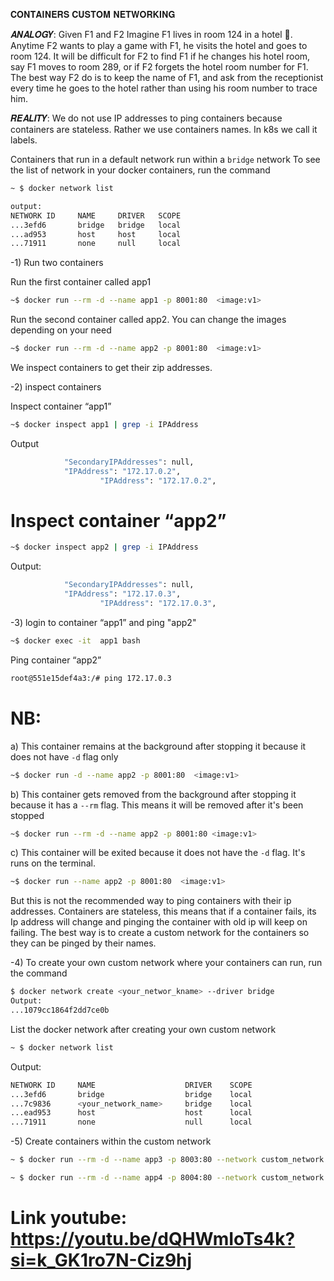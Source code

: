 𝐂𝐎𝐍𝐓𝐀𝐈𝐍𝐄𝐑𝐒 𝐂𝐔𝐒𝐓𝐎𝐌 𝐍𝐄𝐓𝐖𝐎𝐑𝐊𝐈𝐍𝐆

𝑨𝑵𝑨𝑳𝑶𝑮𝒀: Given F1 and F2
Imagine  F1  lives in room 124 in a  hotel 🏨. Anytime F2 wants to play a game with F1, he visits the hotel and goes to room 124. It will be difficult for F2 to find F1 if he changes his hotel room, say F1 moves to room 289, or if F2 forgets the hotel room number for F1. The best way F2 do is to keep the name of F1, and ask from the receptionist every time he goes to the hotel rather than using his room number to trace him.

𝑹𝑬𝑨𝑳𝑰𝑻𝒀: We do not use IP addresses to ping containers because containers are stateless. Rather we use containers names. In k8s we call it labels.

Containers that run in a default network run within a `bridge` network
To see the list of network in your docker containers, run the command
```bash
~ $ docker network list
```
```bash
output:
NETWORK ID     NAME     DRIVER   SCOPE
...3efd6       bridge   bridge   local
...ad953       host     host     local
...71911       none     null     local
```
-1) Run two containers 

Run the first container called app1
```bash
~$ docker run --rm -d --name app1 -p 8001:80  <image:v1>
```

Run the second container called app2. You can change the images depending on your need
```bash
~$ docker run --rm -d --name app2 -p 8001:80  <image:v1>
``` 
We inspect containers to get their zip addresses.

-2) inspect containers 

Inspect container “app1” 
```bash
~$ docker inspect app1 | grep -i IPAddress
```
Output
```bash
            "SecondaryIPAddresses": null,
            "IPAddress": "172.17.0.2",
                    "IPAddress": "172.17.0.2",
```

# Inspect container “app2” 
```bash
~$ docker inspect app2 | grep -i IPAddress
```
Output:
```bash
            "SecondaryIPAddresses": null,
            "IPAddress": "172.17.0.3",
                    "IPAddress": "172.17.0.3",
```

-3) login to container “app1” and ping "app2"

```bash
~$ docker exec -it  app1 bash
```
Ping container “app2”
```bash
root@551e15def4a3:/# ping 172.17.0.3
```
# NB: 
 a) This container remains at the background after stopping it because it does not have `-d` flag only
 ```bash
~$ docker run -d --name app2 -p 8001:80  <image:v1>
```
 b) This container gets removed from the background after stopping it because it has a `--rm` flag. This means it will be removed after it's been stopped
 ```bash
~$ docker run --rm -d --name app2 -p 8001:80 <image:v1>
```
 c) This container will be exited because it does not have the `-d` flag. It's runs on the terminal.
 ```bash
~$ docker run --name app2 -p 8001:80  <image:v1>
```

But this is not the recommended way to ping containers with their ip addresses. Containers are stateless, this means that if a container fails, its Ip address will change and pinging the container with old ip will keep on failing. The best way is to create a custom network for the containers so they can be pinged by their names.

-4) To create your own custom network where your containers can run, run the command
```bash
$ docker network create <your_networ_kname> --driver bridge
Output:
...1079cc1864f2dd7ce0b
```
List the docker network after creating your own custom network
```bash
~ $ docker network list
```
Output:
```bash
NETWORK ID     NAME                    DRIVER    SCOPE
...3efd6       bridge                  bridge    local
...7c9836      <your_network_name>     bridge    local
...ead953      host                    host      local
...71911       none                    null      local

```
-5) Create containers within the custom network 

```bash
~ $ docker run --rm -d --name app3 -p 8003:80 --network custom_network <image:v1>

~ $ docker run --rm -d --name app4 -p 8004:80 --network custom_network <image:v1>
```

# Link youtube: https://youtu.be/dQHWmIoTs4k?si=k_GK1ro7N-Ciz9hj
